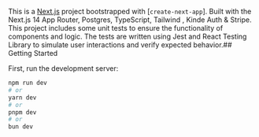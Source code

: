 This is a [Next.js](https://nextjs.org) project bootstrapped with [`create-next-app`].
Built with the Next.js 14 App Router, Postgres, TypeScript, Tailwind , Kinde Auth & Stripe.
This project includes some unit tests to ensure the functionality of components and logic. The tests are written using Jest and React Testing Library to simulate user interactions and verify expected behavior.## Getting Started

First, run the development server:

```bash
npm run dev
# or
yarn dev
# or
pnpm dev
# or
bun dev
```

